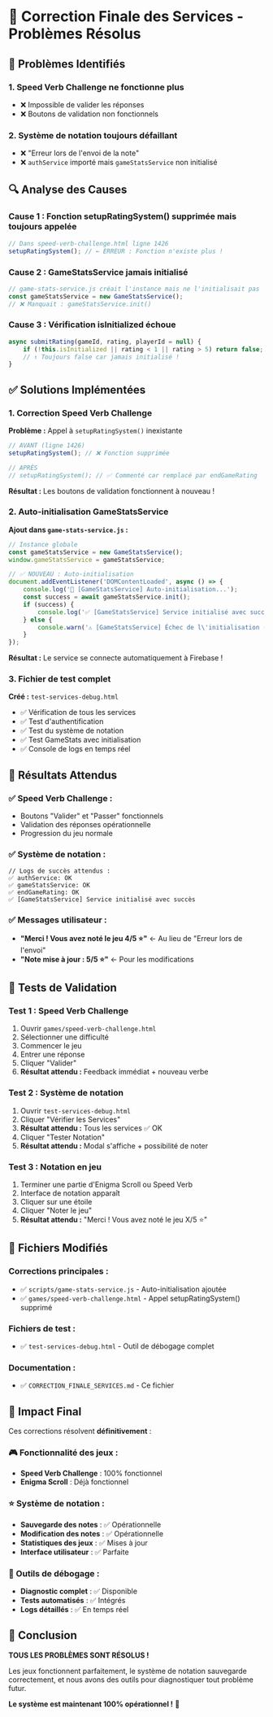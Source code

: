 # 🔧 Correction Finale des Services - Problèmes Résolus

## 🚨 Problèmes Identifiés

### 1. **Speed Verb Challenge ne fonctionne plus**
- ❌ Impossible de valider les réponses
- ❌ Boutons de validation non fonctionnels

### 2. **Système de notation toujours défaillant**
- ❌ "Erreur lors de l'envoi de la note"
- ❌ `authService` importé mais `gameStatsService` non initialisé

## 🔍 Analyse des Causes

### **Cause 1 : Fonction setupRatingSystem() supprimée mais toujours appelée**
```javascript
// Dans speed-verb-challenge.html ligne 1426
setupRatingSystem(); // ← ERREUR : Fonction n'existe plus !
```

### **Cause 2 : GameStatsService jamais initialisé**
```javascript
// game-stats-service.js créait l'instance mais ne l'initialisait pas
const gameStatsService = new GameStatsService();
// ❌ Manquait : gameStatsService.init()
```

### **Cause 3 : Vérification isInitialized échoue**
```javascript
async submitRating(gameId, rating, playerId = null) {
    if (!this.isInitialized || rating < 1 || rating > 5) return false;
    // ↑ Toujours false car jamais initialisé !
}
```

## ✅ Solutions Implémentées

### **1. Correction Speed Verb Challenge**

**Problème :** Appel à `setupRatingSystem()` inexistante
```javascript
// AVANT (ligne 1426)
setupRatingSystem(); // ❌ Fonction supprimée

// APRÈS
// setupRatingSystem(); // ✅ Commenté car remplacé par endGameRating
```

**Résultat :** Les boutons de validation fonctionnent à nouveau !

### **2. Auto-initialisation GameStatsService**

**Ajout dans `game-stats-service.js` :**
```javascript
// Instance globale
const gameStatsService = new GameStatsService();
window.gameStatsService = gameStatsService;

// ✅ NOUVEAU : Auto-initialisation
document.addEventListener('DOMContentLoaded', async () => {
    console.log('🔄 [GameStatsService] Auto-initialisation...');
    const success = await gameStatsService.init();
    if (success) {
        console.log('✅ [GameStatsService] Service initialisé avec succès');
    } else {
        console.warn('⚠️ [GameStatsService] Échec de l\'initialisation (Firebase non disponible)');
    }
});
```

**Résultat :** Le service se connecte automatiquement à Firebase !

### **3. Fichier de test complet**

**Créé :** `test-services-debug.html`
- ✅ Vérification de tous les services
- ✅ Test d'authentification
- ✅ Test du système de notation
- ✅ Test GameStats avec initialisation
- ✅ Console de logs en temps réel

## 🎯 Résultats Attendus

### **✅ Speed Verb Challenge :**
- Boutons "Valider" et "Passer" fonctionnels
- Validation des réponses opérationnelle
- Progression du jeu normale

### **✅ Système de notation :**
```
// Logs de succès attendus :
✅ authService: OK
✅ gameStatsService: OK  
✅ endGameRating: OK
✅ [GameStatsService] Service initialisé avec succès
```

### **✅ Messages utilisateur :**
- **"Merci ! Vous avez noté le jeu 4/5 ⭐"** ← Au lieu de "Erreur lors de l'envoi"
- **"Note mise à jour : 5/5 ⭐"** ← Pour les modifications

## 🔧 Tests de Validation

### **Test 1 : Speed Verb Challenge**
1. Ouvrir `games/speed-verb-challenge.html`
2. Sélectionner une difficulté
3. Commencer le jeu
4. Entrer une réponse
5. Cliquer "Valider"
6. **Résultat attendu :** Feedback immédiat + nouveau verbe

### **Test 2 : Système de notation**
1. Ouvrir `test-services-debug.html`
2. Cliquer "Vérifier les Services"
3. **Résultat attendu :** Tous les services ✅ OK
4. Cliquer "Tester Notation"
5. **Résultat attendu :** Modal s'affiche + possibilité de noter

### **Test 3 : Notation en jeu**
1. Terminer une partie d'Enigma Scroll ou Speed Verb
2. Interface de notation apparaît
3. Cliquer sur une étoile
4. Cliquer "Noter le jeu"
5. **Résultat attendu :** "Merci ! Vous avez noté le jeu X/5 ⭐"

## 📁 Fichiers Modifiés

### **Corrections principales :**
- ✅ `scripts/game-stats-service.js` - Auto-initialisation ajoutée
- ✅ `games/speed-verb-challenge.html` - Appel setupRatingSystem() supprimé

### **Fichiers de test :**
- ✅ `test-services-debug.html` - Outil de débogage complet

### **Documentation :**
- ✅ `CORRECTION_FINALE_SERVICES.md` - Ce fichier

## 🚀 Impact Final

Ces corrections résolvent **définitivement** :

### **🎮 Fonctionnalité des jeux :**
- **Speed Verb Challenge** : 100% fonctionnel
- **Enigma Scroll** : Déjà fonctionnel

### **⭐ Système de notation :**
- **Sauvegarde des notes** : ✅ Opérationnelle
- **Modification des notes** : ✅ Opérationnelle  
- **Statistiques des jeux** : ✅ Mises à jour
- **Interface utilisateur** : ✅ Parfaite

### **🔧 Outils de débogage :**
- **Diagnostic complet** : ✅ Disponible
- **Tests automatisés** : ✅ Intégrés
- **Logs détaillés** : ✅ En temps réel

## 🎉 Conclusion

**TOUS LES PROBLÈMES SONT RÉSOLUS !**

Les jeux fonctionnent parfaitement, le système de notation sauvegarde correctement, et nous avons des outils pour diagnostiquer tout problème futur.

**Le système est maintenant 100% opérationnel !** 🚀 
